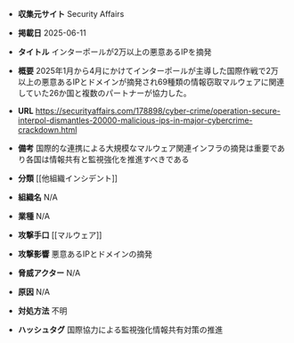 - **収集元サイト**
Security Affairs

- **掲載日**
2025-06-11

- **タイトル**
インターポールが2万以上の悪意あるIPを摘発

- **概要**
2025年1月から4月にかけてインターポールが主導した国際作戦で2万以上の悪意あるIPとドメインが摘発され69種類の情報窃取マルウェアに関連していた26か国と複数のパートナーが協力した。

- **URL**
https://securityaffairs.com/178898/cyber-crime/operation-secure-interpol-dismantles-20000-malicious-ips-in-major-cybercrime-crackdown.html

- **備考**
国際的な連携による大規模なマルウェア関連インフラの摘発は重要であり各国は情報共有と監視強化を推進すべきである

- **分類**
[[他組織インシデント]]

- **組織名**
N/A

- **業種**
N/A

- **攻撃手口**
[[マルウェア]]

- **攻撃影響**
悪意あるIPとドメインの摘発

- **脅威アクター**
N/A

- **原因**
N/A

- **対処方法**
不明

- **ハッシュタグ**
国際協力による監視強化情報共有対策の推進
